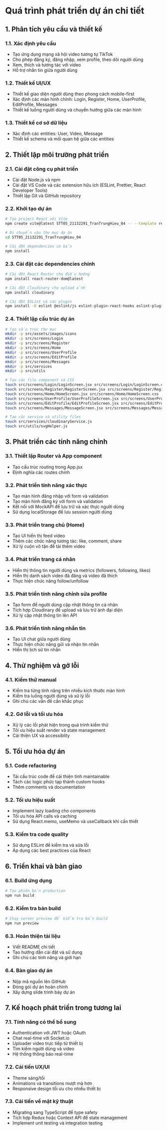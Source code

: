 # Quá trình phát triển dự án chi tiết

## 1. Phân tích yêu cầu và thiết kế

### 1.1. Xác định yêu cầu

- Tạo ứng dụng mạng xã hội video tương tự TikTok
- Cho phép đăng ký, đăng nhập, xem profile, theo dõi người dùng
- Xem, thích và tương tác với video
- Hỗ trợ nhắn tin giữa người dùng

### 1.2. Thiết kế UI/UX

- Thiết kế giao diện người dùng theo phong cách mobile-first
- Xác định các màn hình chính: Login, Register, Home, UserProfile, EditProfile, Messages
- Thiết kế luồng người dùng và chuyển hướng giữa các màn hình

### 1.3. Thiết kế cơ sở dữ liệu

- Xác định các entities: User, Video, Message
- Thiết kế schema và mối quan hệ giữa các entities

## 2. Thiết lập môi trường phát triển

### 2.1. Cài đặt công cụ phát triển

- Cài đặt Node.js và npm
- Cài đặt VS Code và các extension hữu ích (ESLint, Prettier, React Developer Tools)
- Thiết lập Git và GitHub repository

### 2.2. Khởi tạo dự án

```bash
# Tạo project React với Vite
npm create vite@latest STT05_21132291_TranTrungHieu_04 -- --template react

# Di chuyển vào thư mục dự án
cd STT05_21132291_TranTrungHieu_04

# Cài đặt dependencies cơ bản
npm install
```

### 2.3. Cài đặt các dependencies chính

```bash
# Cài đặt React Router cho điều hướng
npm install react-router-dom@latest

# Cài đặt Cloudinary cho upload ảnh
npm install cloudinary

# Cài đặt ESLint và các plugin
npm install -D eslint @eslint/js eslint-plugin-react-hooks eslint-plugin-react-refresh globals
```

### 2.4. Thiết lập cấu trúc dự án

```bash
# Tạo cấu trúc thư mục
mkdir -p src/assets/images/icons
mkdir -p src/screens/Login
mkdir -p src/screens/Register
mkdir -p src/screens/Home
mkdir -p src/screens/UserProfile
mkdir -p src/screens/EditProfile
mkdir -p src/screens/Messages
mkdir -p src/services
mkdir -p src/utils

# Tạo các file component và CSS
touch src/screens/Login/LoginScreen.jsx src/screens/Login/LoginScreen.css
touch src/screens/Register/RegisterScreen.jsx src/screens/Register/RegisterScreen.css
touch src/screens/Home/HomeScreen.jsx src/screens/Home/HomeScreen.css
touch src/screens/UserProfile/UserProfileScreen.jsx src/screens/UserProfile/UserProfileScreen.css
touch src/screens/EditProfile/EditProfileScreen.jsx src/screens/EditProfile/EditProfileScreen.css
touch src/screens/Messages/MessageScreen.jsx src/screens/Messages/MessageScreen.css

# Tạo các service và utility files
touch src/services/cloudinaryService.js
touch src/utils/svgHelper.js
```

## 3. Phát triển các tính năng chính

### 3.1. Thiết lập Router và App component

- Tạo cấu trúc routing trong App.jsx
- Định nghĩa các routes chính

### 3.2. Phát triển tính năng xác thực

- Tạo màn hình đăng nhập với form và validation
- Tạo màn hình đăng ký với form và validation
- Kết nối với MockAPI để lưu trữ và xác thực người dùng
- Sử dụng localStorage để lưu session người dùng

### 3.3. Phát triển trang chủ (Home)

- Tạo UI hiển thị feed video
- Thêm các chức năng tương tác: like, comment, share
- Xử lý cuộn vô tận để tải thêm video

### 3.4. Phát triển trang cá nhân

- Hiển thị thông tin người dùng và metrics (followers, following, likes)
- Hiển thị danh sách video đã đăng và video đã thích
- Thực hiện chức năng follow/unfollow

### 3.5. Phát triển tính năng chỉnh sửa profile

- Tạo form để người dùng cập nhật thông tin cá nhân
- Tích hợp Cloudinary để upload và lưu trữ ảnh đại diện
- Xử lý cập nhật thông tin lên API

### 3.6. Phát triển tính năng nhắn tin

- Tạo UI chat giữa người dùng
- Thực hiện chức năng gửi và nhận tin nhắn
- Hiển thị lịch sử tin nhắn

## 4. Thử nghiệm và gỡ lỗi

### 4.1. Kiểm thử manual

- Kiểm tra từng tính năng trên nhiều kích thước màn hình
- Kiểm tra luồng người dùng và xử lý lỗi
- Ghi chú các vấn đề cần khắc phục

### 4.2. Gỡ lỗi và tối ưu hóa

- Xử lý các lỗi phát hiện trong quá trình kiểm thử
- Tối ưu hiệu suất render và state management
- Cải thiện UX và accessiblity

## 5. Tối ưu hóa dự án

### 5.1. Code refactoring

- Tái cấu trúc code để cải thiện tính maintainable
- Tách các logic phức tạp thành custom hooks
- Thêm comments và documentation

### 5.2. Tối ưu hiệu suất

- Implement lazy loading cho components
- Tối ưu hóa API calls và caching
- Sử dụng React.memo, useMemo và useCallback khi cần thiết

### 5.3. Kiểm tra code quality

- Sử dụng ESLint để kiểm tra và sửa lỗi
- Áp dụng các best practices của React

## 6. Triển khai và bàn giao

### 6.1. Build ứng dụng

```bash
# Tạo phiên bản production
npm run build
```

### 6.2. Kiểm tra bản build

```bash
# Chạy server preview để kiểm tra bản build
npm run preview
```

### 6.3. Hoàn thiện tài liệu

- Viết README chi tiết
- Tạo hướng dẫn cài đặt và sử dụng
- Ghi chú các tính năng và giới hạn

### 6.4. Bàn giao dự án

- Nộp mã nguồn lên GitHub
- Đóng gói dự án hoàn chỉnh
- Xây dựng slide trình bày dự án

## 7. Kế hoạch phát triển trong tương lai

### 7.1. Tính năng có thể bổ sung

- Authentication với JWT hoặc OAuth
- Chat real-time với Socket.io
- Uploader video trực tiếp từ thiết bị
- Tìm kiếm người dùng và video
- Hệ thống thông báo real-time

### 7.2. Cải tiến UX/UI

- Theme sáng/tối
- Animations và transitions mượt mà hơn
- Responsive design tối ưu cho nhiều thiết bị

### 7.3. Cải tiến về mặt kỹ thuật

- Migrating sang TypeScript để type safety
- Tích hợp Redux hoặc Context API để state management
- Implement unit testing và integration testing
